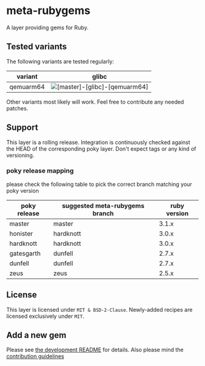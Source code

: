 # meta-rubygems

A layer providing gems for Ruby.

## Tested variants

The following variants are tested regularly:

| variant    | glibc                                                                                                                                           |
| ---------- | ----------------------------------------------------------------------------------------------------------------------------------------------- |
| qemuarm64 | ![[master]-[glibc]-[qemuarm64]](https://github.com/priv-kweihmann/meta-rubygems/workflows/%5Bmaster%5D-%5Bglibc%5D-%5Bqemuarm64%5D/badge.svg) |

Other variants most likely will work.
Feel free to contribute any needed patches.

## Support

This layer is a rolling release.
Integration is continuously checked against the HEAD of the corresponding poky layer.
Don't expect tags or any kind of versioning.

### poky release mapping

please check the following table to pick the correct branch matching your poky version

| poky release | suggested meta-rubygems branch | ruby version |
| ------------ | ------------------------------ | ------------ |
| master       | master                         | 3.1.x        |
| honister     | hardknott                      | 3.0.x        |
| hardknott    | hardknott                      | 3.0.x        |
| gatesgarth   | dunfell                        | 2.7.x        |
| dunfell      | dunfell                        | 2.7.x        |
| zeus         | zeus                           | 2.5.x        |

## License

This layer is licensed under `MIT & BSD-2-Clause`.
Newly-added recipes are licensed exclusively under `MIT`.

## Add a new gem

Please see [the development README](scripts/README.md) for details.
Also please mind the [contribution guidelines](CONTRIBUTING.md)
